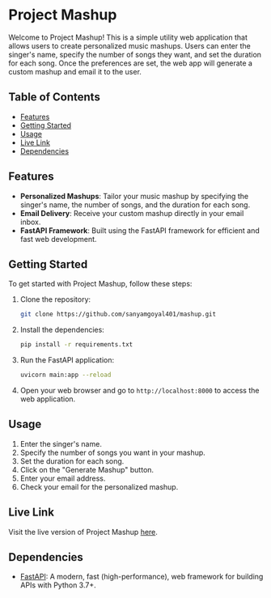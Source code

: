 # Project Mashup

Welcome to Project Mashup! This is a simple utility web application that allows users to create personalized music mashups. Users can enter the singer's name, specify the number of songs they want, and set the duration for each song. Once the preferences are set, the web app will generate a custom mashup and email it to the user.

## Table of Contents

- [Features](#features)
- [Getting Started](#getting-started)
- [Usage](#usage)
- [Live Link](#live-link)
- [Dependencies](#dependencies)

## Features

- **Personalized Mashups**: Tailor your music mashup by specifying the singer's name, the number of songs, and the duration for each song.
- **Email Delivery**: Receive your custom mashup directly in your email inbox.
- **FastAPI Framework**: Built using the FastAPI framework for efficient and fast web development.

## Getting Started

To get started with Project Mashup, follow these steps:

1. Clone the repository:

   ```bash
   git clone https://github.com/sanyamgoyal401/mashup.git
   ```

2. Install the dependencies:

   ```bash
   pip install -r requirements.txt
   ```

3. Run the FastAPI application:

   ```bash
   uvicorn main:app --reload
   ```

4. Open your web browser and go to `http://localhost:8000` to access the web application.

## Usage

1. Enter the singer's name.
2. Specify the number of songs you want in your mashup.
3. Set the duration for each song.
4. Click on the "Generate Mashup" button.
5. Enter your email address.
6. Check your email for the personalized mashup.

## Live Link

Visit the live version of Project Mashup [here](https://mashup-7w8k.onrender.com).

## Dependencies

- [FastAPI](https://fastapi.tiangolo.com/): A modern, fast (high-performance), web framework for building APIs with Python 3.7+.